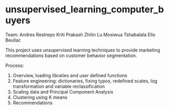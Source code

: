 # unsupervised_learning_computer_buyers

Team:
Andres Restrepo
Kriti Prakash
Zhilin Lu
Mosiwua Tshabalala
Elio Beullac

This project uses unsupervised learning techniques to provide marketing recommendations based on customer behavior segmentation.

Process:
1. Overview, loading libraties and user defined functions
2. Feature engineering: dictionaries, fixing typos, redefined scales, log transformation and variable reclassification
3. Scaling data and Principal Component Analysis
4. Clustering using K means
5. Recommendations
